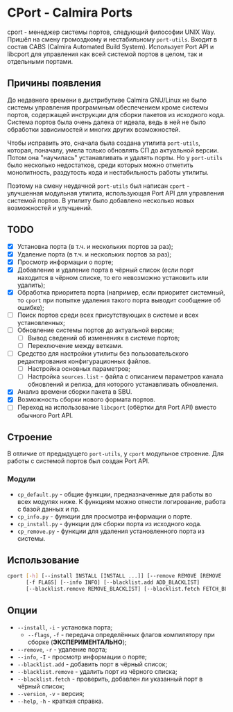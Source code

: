 # CPort - Calmira Ports

cport - менеджер системы портов, следующий философии UNIX Way. Пришёл на смену громоздкому и нестабильному `port-utils`. Входит в состав CABS (Calmira Automated Build System). Использует Port API и libcport для управления как всей системой портов в целом, так и отдельными портами.

## Причины появления

До недавнего времени в дистрибутиве Calmira GNU/Linux не было системы управления программным обеспечением кроме системы портов, содержащей инструкции для сборки пакетов из исходного кода. Система портов была очень далека от идеала, ведь в ней не было обработки зависимостей и многих других возможностей.

Чтобы исправить это, сначала была создана утилита `port-utils`, которая, поначалу, умела только обновлять СП до актуальной версии. Потом она "научилась" устанавливать и удалять порты. Но у `port-utils` было несколько недостатков, среди которых можно отметить монолитность, раздутость кода и нестабильность работы утилиты.

Поэтому на смену неудачной `port-utils` был написан `cport` - улучшенная модульная утилита, использующая Port API для управления системой портов. В утилиту было добавлено несколько новых возможностей и улучшений.

## TODO

- [X] Установка порта (в т.ч. и нескольких портов за раз);
- [X] Удаление порта (в т.ч. и нескольких портов за раз);
- [X] Просмотр информации о порте;
- [X] Добавление и удаление порта в чёрный список (если порт находится в чёрном списке, то его невозможно установить или удалить);
- [X] Обработка приоритета порта (например, если приоритет системный, то `cport` при попытке удаления такого порта выводит сообщение об ошибке);
- [ ] Поиск портов среди всех присутствующих в системе и всех установленных;
- [ ] Обновление системы портов до актуальной версии;
    - [ ] Вывод сведений об изменениях в системе портов;
    - [ ] Переключение между ветками.
- [ ] Средство для настройки утилиты без пользовательского редактирования конфигурационных файлов.
    - [ ] Настройка основных параметров;
    - [ ] Настройка `sources.list` - файла с описанием параметров канала обновлений и релиза, для которого устанавливать обновления.
- [X] Анализ времени сборки пакета в SBU.
- [X] Возможность сборки нового формата портов.
- [ ] Переход на использование `libcport` (обёртки для Port API) вместо обычного Port API.

## Строение

В отличие от предыдущего `port-utils`, у `cport` модульное строение. Для работы с системой портов был создан Port API.

### Модули

- `cp_default.py` - общие функции, предназначенные для работы во всех модулях ниже. К функциям можно отнести логирование, работа с базой данных и пр.
- `cp_info.py` - функции для просмотра информации о порте.
- `cp_install.py` - функции для сборки порта из исходного кода.
- `cp_remove.py` - функции для удаления установленного порта из системы.

## Использование

```bash
cport [-h] [--install INSTALL [INSTALL ...]] [--remove REMOVE [REMOVE ...]]
      [-f FLAGS] [--info INFO] [--blacklist.add ADD_BLACKLIST]
      [--blacklist.remove REMOVE_BLACKLIST] [--blacklist.fetch FETCH_BLACKLIST] [-v]
```

## Опции

- `--install`, `-i` - установка порта;
    - `--flags`, `-f` - передача определённых флагов компилятору при сборке (**ЭКСПЕРИМЕНТАЛЬНО**);
- `--remove`, `-r` - удаление порта;
- `--info`, `-I` - просмотр информации о порте;
- `--blacklist.add` - добавить порт в чёрный список;
- `--blacklist.remove` - удалить порт из чёрного списка;
- `--blacklist.fetch` - проверить, добавлен ли указанный порт в чёрный список;
- `--version`, `-v` - версия;
- `--help`, `-h` - краткая справка.